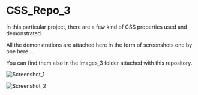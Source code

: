 # CSS_Repo_3

In this particular project, there are a few kind of CSS properties used and demonstrated.

All the demonstrations are attached here in the form of screenshots one by one here ... 

You can find them also in the Images_3 folder attached with this repository.

![Screenshot_1](https://user-images.githubusercontent.com/65014749/87184635-fd4a9e00-c305-11ea-90b7-c0ddb433ed47.png)

![Screenshot_2](https://user-images.githubusercontent.com/65014749/87184738-2d923c80-c306-11ea-9f13-efa7f6616d9e.png)

